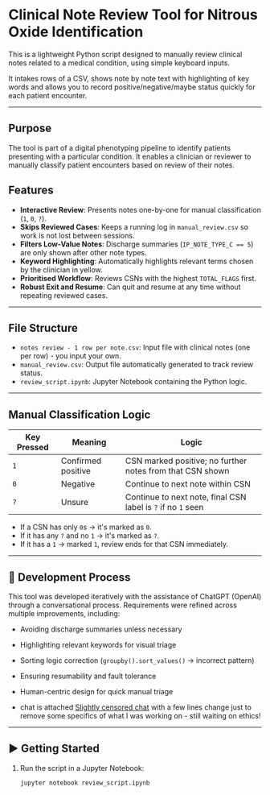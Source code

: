 # Clinical Note Review Tool for Nitrous Oxide Identification

This is a lightweight Python script designed to manually review clinical notes related to a medical condition, using simple keyboard inputs.

It intakes rows of a CSV, shows note by note text with highlighting of key words and allows you to record positive/negative/maybe status quickly for each patient encounter.

---

##  Purpose

The tool is part of a digital phenotyping pipeline to identify patients presenting with a particular condition. It enables a clinician or reviewer to manually classify patient encounters based on review of their notes.

## Features

- **Interactive Review**: Presents notes one-by-one for manual classification (`1`, `0`, `?`).
- **Skips Reviewed Cases**: Keeps a running log in `manual_review.csv` so work is not lost between sessions.
- **Filters Low-Value Notes**: Discharge summaries (`IP_NOTE_TYPE_C == 5`) are only shown after other note types.
- **Keyword Highlighting**: Automatically highlights relevant terms chosen by the clinician in yellow.
- **Prioritised Workflow**: Reviews CSNs with the highest `TOTAL_FLAGS` first.
- **Robust Exit and Resume**: Can quit and resume at any time without repeating reviewed cases.

---

## File Structure

- `notes review - 1 row per note.csv`: Input file with clinical notes (one per row) - you input your own.
- `manual_review.csv`: Output file automatically generated to track review status.
- `review_script.ipynb`: Jupyter Notebook containing the Python logic.

---

## Manual Classification Logic

| Key Pressed | Meaning                        | Logic                                                             |
|-------------|--------------------------------|-------------------------------------------------------------------|
| `1`         | Confirmed positive             | CSN marked positive; no further notes from that CSN shown        |
| `0`         | Negative                       | Continue to next note within CSN                                 |
| `?`         | Unsure                         | Continue to next note, final CSN label is `?` if no `1` seen     |

- If a CSN has only `0`s → it's marked as `0`.
- If it has any `?` and no `1` → it's marked as `?`.
- If it has a `1` → marked `1`, review ends for that CSN immediately.

---

## 🧠 Development Process

This tool was developed iteratively with the assistance of ChatGPT (OpenAI) through a conversational process. Requirements were refined across multiple improvements, including:

- Avoiding discharge summaries unless necessary
- Highlighting relevant keywords for visual triage
- Sorting logic correction (`groupby().sort_values()` → incorrect pattern)
- Ensuring resumability and fault tolerance
- Human-centric design for quick manual triage

- chat is attached [Slightly censored chat](CensoredChat.md) with a few lines change just to remove some specifics of what I was working on - still waiting on ethics!

---

## ▶️ Getting Started

1. Run the script in a Jupyter Notebook:
   ```
   jupyter notebook review_script.ipynb
